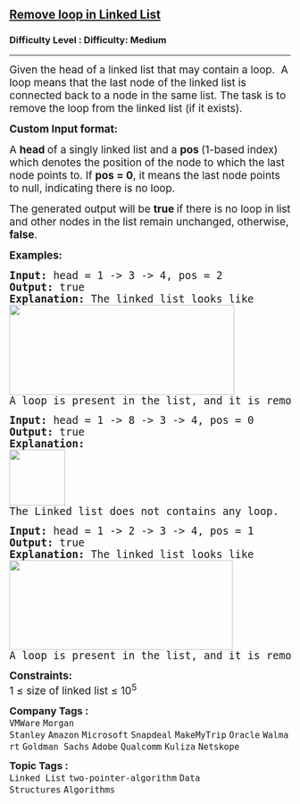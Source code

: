 <h2><a href="https://www.geeksforgeeks.org/problems/remove-loop-in-linked-list/1?page=2&sortBy=submissions">Remove loop in Linked List</a></h2><h3>Difficulty Level : Difficulty: Medium</h3><hr><div class="problems_problem_content__Xm_eO"><p><span style="font-size: 14pt;">Given the head of a linked list that may contain a loop.&nbsp; A loop means that the last node of the linked list is connected back to a node in the same list. The task is to remove the loop from the linked list (if it exists).</span></p>
<p><span style="font-size: 14pt;"><strong>Custom Input format:</strong></span></p>
<p><span style="font-size: 14pt;">A <strong>head </strong>of a singly linked list and a <strong>pos </strong>(1-based index) which denotes the position of the node to which the last node points to. If <strong>pos = 0</strong>, it means the last node points to null, indicating there is no loop.</span></p>
<p><span style="font-size: 14pt;">The generated output will be&nbsp;<strong>true </strong>if there is no loop in list and other nodes in the list remain unchanged, otherwise, <strong>false</strong>.</span></p>
<p><span style="font-size: 14pt;"><strong>Examples:</strong></span></p>
<pre><span style="font-size: 14pt;"><strong>Input: </strong>head =<strong> </strong>1 -&gt; 3 -&gt; 4, pos = 2
<strong>Output: </strong>true<strong>
Explanation: </strong>The linked list looks like<br><img src="https://media.geeksforgeeks.org/img-practice/prod/addEditProblem/700332/Web/Other/blobid0_1718609709.png" width="403" height="161"><br>A loop is present in the list, and it is removed.
</span></pre>
<pre><span style="font-size: 14pt;"><strong>Input: </strong>head = 1 -&gt; 8 -&gt; 3 -&gt; 4, pos = 0
<strong>Output: </strong>true<strong>
Explanation: <br></strong><strong><img src="https://media.geeksforgeeks.org/img-practice/prod/addEditProblem/700332/Web/Other/blobid0_1718609876.png" height="100"><br></strong>The Linked list does not contains any loop. </span></pre>
<pre><span style="font-size: 14pt;"><strong>Input: </strong>head =<strong> </strong>1 -&gt; 2 -&gt; 3 -&gt; 4, pos = 1
<strong>Output: </strong>true<strong>
Explanation: </strong>The linked list looks like <br><img src="https://media.geeksforgeeks.org/img-practice/prod/addEditProblem/700332/Web/Other/blobid2_1718609744.png" width="400" height="160"><br>A loop is present in the list, and it is removed.</span></pre>
<p><span style="font-size: 14pt;"><strong>Constraints:</strong><br>1 ≤ size of linked list ≤ 10<sup>5</sup></span></p></div><p><span style=font-size:18px><strong>Company Tags : </strong><br><code>VMWare</code>&nbsp;<code>Morgan Stanley</code>&nbsp;<code>Amazon</code>&nbsp;<code>Microsoft</code>&nbsp;<code>Snapdeal</code>&nbsp;<code>MakeMyTrip</code>&nbsp;<code>Oracle</code>&nbsp;<code>Walmart</code>&nbsp;<code>Goldman Sachs</code>&nbsp;<code>Adobe</code>&nbsp;<code>Qualcomm</code>&nbsp;<code>Kuliza</code>&nbsp;<code>Netskope</code>&nbsp;<br><p><span style=font-size:18px><strong>Topic Tags : </strong><br><code>Linked List</code>&nbsp;<code>two-pointer-algorithm</code>&nbsp;<code>Data Structures</code>&nbsp;<code>Algorithms</code>&nbsp;